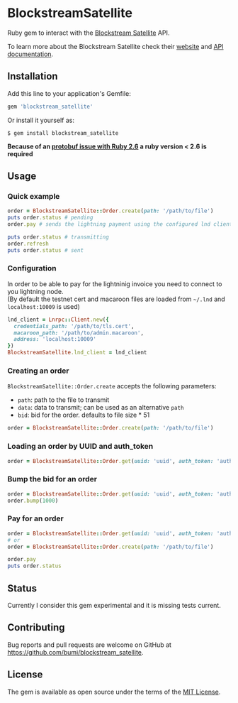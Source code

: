 # BlockstreamSatellite

Ruby gem to interact with the [Blockstream Satellite](https://blockstream.com/satellite/) API.  

To learn more about the Blockstream Satellite check their [website](https://blockstream.com/satellite/) and [API documentation](https://blockstream.com/satellite-api/).

## Installation

Add this line to your application's Gemfile:

```ruby
gem 'blockstream_satellite'
```

Or install it yourself as:

    $ gem install blockstream_satellite

**Because of an [protobuf issue with Ruby 2.6](https://github.com/protocolbuffers/protobuf/issues/5161) a ruby version < 2.6 is required**


## Usage

### Quick example

```ruby
order = BlockstreamSatellite::Order.create(path: '/path/to/file')
puts order.status # pending
order.pay # sends the lightning payment using the configured lnd client; request is synchronous

puts order.status # transmitting
order.refresh
puts order.status # sent
```

### Configuration

In order to be able to pay for the lightninig invoice you need to connect to you lightning node.  
(By default the testnet cert and macaroon files are loaded from `~/.lnd` and `localhost:10009` is used)

```ruby
lnd_client = Lnrpc::Client.new({
  credentials_path: '/path/to/tls.cert', 
  macaroon_path: '/path/to/admin.macaroon', 
  address: 'localhost:10009'
})
BlockstreamSatellite.lnd_client = lnd_client
```

### Creating an order

`BlockstreamSatellite::Order.create` accepts the following parameters: 

* `path`: path to the file to transmit
* `data`: data to transmit; can be used as an alternative `path`
* `bid`: bid for the order. defaults to file size * 51

```ruby
order = BlockstreamSatellite::Order.create(path: '/path/to/file')
```

### Loading an order by UUID and auth_token

```ruby
order = BlockstreamSatellite::Order.get(uuid: 'uuid', auth_token: 'auth_token')
```

### Bump the bid for an order

```ruby
order = BlockstreamSatellite::Order.get(uuid: 'uuid', auth_token: 'auth_token')
order.bump(1000)
```

### Pay for an order

```ruby
order = BlockstreamSatellite::Order.get(uuid: 'uuid', auth_token: 'auth_token')
# or
order = BlockstreamSatellite::Order.create(path: '/path/to/file')

order.pay
puts order.status
```


## Status

Currently I consider this gem experimental and it is missing tests current.  


## Contributing

Bug reports and pull requests are welcome on GitHub at https://github.com/bumi/blockstream_satellite.

## License

The gem is available as open source under the terms of the [MIT License](https://opensource.org/licenses/MIT).
